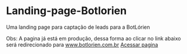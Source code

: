 # Landing-page-Botlorien
 Uma landing page para captação de leads para a BotLórien

 Obs: A pagina já está em produção, dessa forma ao clicar no link abaixo será redirecionado para www.botlorien.com.br
[Acessar pagina](https://www.botlorien.com.br/)
